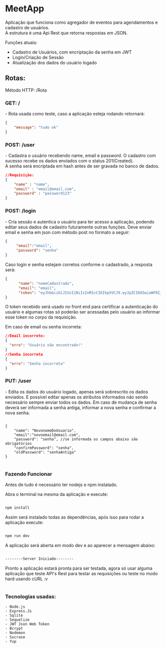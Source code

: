 <h1>MeetApp</h1>

<p>Aplicação que funciona como agregador de eventos para agendamentos e cadastro de usuários. <br> A estrutura é uma Api Rest que retorna respostas em JSON.</p>
<p>Funções atuais:</p>
<ul>
	<li>Cadastro de Usuários, com encriptação da senha em JWT</li>
	<li>Login/Criação de Sessão</li>
	<li>Atualização dos dados do usuário logado</li>
</ul>


<h2>Rotas: </h2>
<p> Método HTTP: /Rota</p>
<p>
	<h3>GET:  /</h3>
	- Rota usada como teste, caso a aplicação esteja rodando retornará: 
</p>

```json
{ 
	"message": "tudo ok"
}
```

<p>
	<h3>POST:  /user</h3>
	- Cadastra o usuário recebendo name, email e password. O cadastro com sucesso recebe os dados enviados com o status 201(Created).
	<br>A senha será encriptada em hash antes de ser gravada no banco de dados.
</p>

```json
//Requisição:
{
	"name" : "name",
	"email" : "email@email.com",
	"password" : "password123"
}
```

<p>
	<h3>POST:  /login</h3>
	- Cria sessão e autentica o usuário para ter acesso a aplicação, podendo editar seus dados de cadastro futuramente outras funções.
	Deve enviar email e senha em json com método post  no formato a seguir: 
</p>

```json
{
	 "email":"email",
	 "password": "senha"
}
```

<p>
	Caso login e senha estejam corretos conforme o cadastrado, a resposta será:
</p>

```json
{
	  "name": "nomeCadastrado",
	  "email": "email",
	  "token": "eyJhbGciOiJIUzI1NiIsInR5cCI6IkpXVCJ9.eyJpZCI6OSwiaWF0IjoxNTk0MTQ3MDIyLCJleHAiOjE1OTQ3NTE4MjJ9.biKWaL79_mkxK8cwgkUQ5mZP6Z4LM5LmLRVso2LY5K4"
}
```
<p> O token recebido será usado no front end para certificar a autenticação do usuário e algumas rotas só poderão ser acessadas pelo usuário ao informar esse token no corpo da requisição.
<p> Em caso de email ou senha incorreta:</p>

```json
//Email incorreto:
{
  "erro": "Usuário não encontrado!"
}
//Senha incorreta
{
  "erro": "Senha incorreta"
}
```
<p>
<h3>PUT:  /user</h3>
- Edita os dados do usuário logado, apenas será sobrescrito os dados enviados. E possível editar apenas os atributos informados não sendo necessário sempre enviar todos os dados.
Em caso de mudança de senha deverá ser informada a senha antiga, informar a nova senha e confirmar a nova senha.
</p>

```

{
	"name": "NovonomeDoUsuario",
	"email":"novoemail@email.com",
	"password": "senha", //se informada os campos abaixo são obrigatórios
	"confirmPassword": "senha",
	"oldPassword": "senhaAntiga" 
}

```

<h1></h1>

### Fazendo Funcionar

Antes de tudo é necessário ter nodejs e npm instalado.

Abra o terminal na mesma da aplicação e execute:

```bash

npm install

```

Assim será instalado todas as dependências, após isso para rodar a aplicação execute:

```bash

npm run dev

```

A aplicação será aberta em modo dev e ao aparecer a mensagem abaixo: 

```bash

--------Server Iniciado--------

```

Pronto a aplicação estará pronta para ser testada, agora só usar alguma aplicação que teste API's Rest para testar as requisições ou teste no modo hard usando cURL :v




<h1></h1>

### Tecnologias usadas:
	- Node.js
	- Express.Js
	- Sqlite
	- Sequelize
	- JWT Json Web Token
	- Bcrypt
	- Nodemon
	- Sucrase
	- Yup
